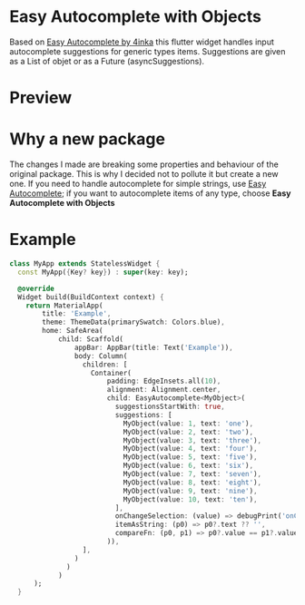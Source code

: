 # Easy Autocomplete with Objects

Based on [Easy Autocomplete by 4inka](https://github.com/4inka/flutter_easy_autocomplete) this flutter widget handles input autocomplete suggestions for generic types items.
Suggestions are given as a List of objet or as a Future (asyncSuggestions).

# Preview

# Why a new package
The changes I made are breaking some properties and behaviour of the original package. This is why I decided not to pollute it but create a new one.
If you need to handle autocomplete for simple strings, use [Easy Autocomplete](https://pub.dev/packages/easy_autocomplete); if you want to autocomplete items of any type, choose **Easy Autocomplete with Objects** 

# Example
```dart
class MyApp extends StatelessWidget {
  const MyApp({Key? key}) : super(key: key);

  @override
  Widget build(BuildContext context) {
    return MaterialApp(
        title: 'Example',
        theme: ThemeData(primarySwatch: Colors.blue),
        home: SafeArea(
            child: Scaffold(
                appBar: AppBar(title: Text('Example')),
                body: Column(
                  children: [
                    Container(
                        padding: EdgeInsets.all(10),
                        alignment: Alignment.center,
                        child: EasyAutocomplete<MyObject>(
                          suggestionsStartWith: true,
                          suggestions: [
                            MyObject(value: 1, text: 'one'),
                            MyObject(value: 2, text: 'two'),
                            MyObject(value: 3, text: 'three'),
                            MyObject(value: 4, text: 'four'),
                            MyObject(value: 5, text: 'five'),
                            MyObject(value: 6, text: 'six'),
                            MyObject(value: 7, text: 'seven'),
                            MyObject(value: 8, text: 'eight'),
                            MyObject(value: 9, text: 'nine'),
                            MyObject(value: 10, text: 'ten'),
                          ],
                          onChangeSelection: (value) => debugPrint('onChangeSelection value: ${value?.value ?? -1}'),
                          itemAsString: (p0) => p0?.text ?? '',
                          compareFn: (p0, p1) => p0?.value == p1?.value,
                        )),
                  ],
                )
              )
            )
      );
  }
  ```